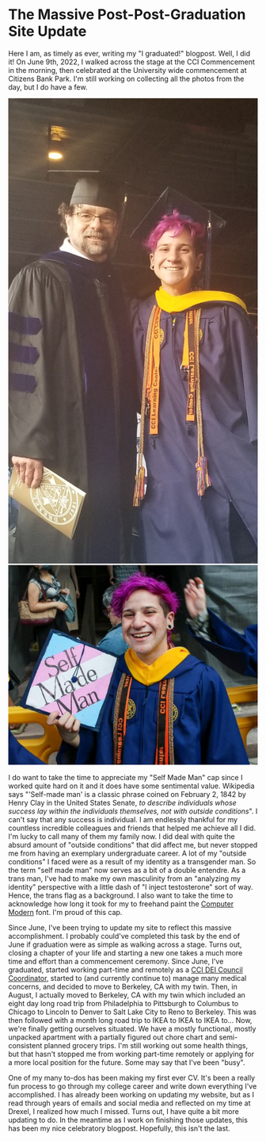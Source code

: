 # The Massive Post-Post-Graduation Site Update

Here I am, as timely as ever, writing my "I graduated!" blogpost.
Well, I did it!
On June 9th, 2022, I walked across the stage at the CCI Commencement in the
morning, then celebrated at the University wide commencement at Citizens Bank
Park.
I'm still working on collecting all the photos from the day, but I do have a
few.

<center>
<img src="../../files/gradpic.jpg">
<img src="../../activism/files/selfmademancap.png">
</center>

I do want to take the time to appreciate my "Self Made Man" cap since I worked
quite hard on it and it does have some sentimental value.
Wikipedia says "'Self-made man' is a classic phrase coined on February 2, 1842
by Henry Clay in the United States Senate, _to describe individuals whose
success lay within the individuals themselves, not with outside conditions_".
I can't say that any success is individual.
I am endlessly thankful for my countless incredible colleagues and friends that
helped me achieve all I did.
I'm lucky to call many of them my family now.
I did deal with quite the absurd amount of "outside conditions" that did affect
me, but never stopped me from having an exemplary undergraduate career.
A lot of my "outside conditions" I faced were as a result of my identity as a
transgender man.
So the term "self made man" now serves as a bit of a double entendre.
As a trans man, I've had to make my own masculinity from an "analyzing my
identity" perspective with a little dash of "I inject testosterone" sort of way.
Hence, the trans flag as a background.
I also want to take the time to acknowledge how long it took for my to freehand
paint the
[Computer Modern](https://tug.org/FontCatalogue/computermodern/)
font.
I'm proud of this cap.

Since June, I've been trying to update my site to reflect this massive
accomplishment.
I probably could've completed this task by the end of June if graduation were as
simple as walking across a stage.
Turns out, closing a chapter of your life and starting a new one takes a much
more time and effort than a commencement ceremony.
Since June, I've graduated, started working part-time and remotely as a
[CCI DEI Council Coordinator](../../activism/#ccidei_coord),
started to (and currently continue to) manage many medical concerns, and decided
to move to Berkeley, CA with my twin.
Then, in August, I actually moved to Berkeley, CA with my twin which included an
eight day long road trip from Philadelphia to Pittsburgh to Columbus to Chicago
to Lincoln to Denver to Salt Lake City to Reno to Berkeley.
This was then followed with a month long road trip to IKEA to IKEA to IKEA to...
Now, we're finally getting ourselves situated.
We have a mostly functional, mostly unpacked apartment with a partially figured
out chore chart and semi-consistent planned grocery trips.
I'm still working out some health things, but that hasn't stopped me from
working part-time remotely or applying for a more local position for the future.
Some may say that I've been "busy".

One of my many to-dos has been making my first ever CV.
It's been a really fun process to go through my college career and write down
everything I've accomplished.
I has already been working on updating my website, but as I read through years
of emails and social media and reflected on my time at Drexel, I realized how
much I missed.
Turns out, I have quite a bit more updating to do.
In the meantime as I work on finishing those updates, this has been my nice
celebratory blogpost.
Hopefully, this isn't the last.
